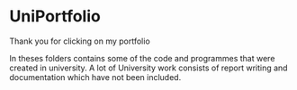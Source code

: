 # UniPortfolio

Thank you for clicking on my portfolio

In theses folders contains some of the code and programmes that were created in university.
A lot of University work consists of report writing and documentation which have not been included.